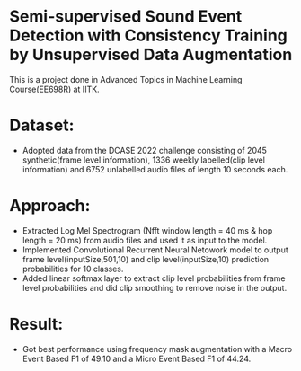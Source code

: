 # Semi-supervised Sound Event Detection with Consistency Training by Unsupervised Data Augmentation #
This is a project done in Advanced Topics in Machine Learning Course(EE698R) at IITK. 

# Dataset: 
* Adopted data from the DCASE 2022 challenge consisting of 2045 synthetic(frame level information), 1336 weekly labelled(clip level information) and 6752 unlabelled audio files of length 10 seconds each.

# Approach:
* Extracted Log Mel Spectrogram (Nfft window length = 40 ms & hop length = 20 ms) from audio files and used it as input to the model.
* Implemented Convolutional Recurrent Neural Netowork model to output frame level(inputSize,501,10) and clip level(inputSize,10) prediction probabilities for 10 classes.
* Added linear softmax layer to extract clip level probabilities from frame level probabilities and did clip smoothing to remove noise in the output.

# Result:
* Got best performance using frequency mask augmentation with a Macro Event Based F1 of 49.10 and a Micro Event Based F1 of 44.24.
